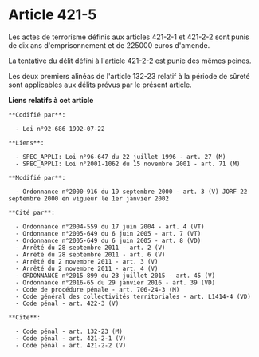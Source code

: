 # Article 421-5

Les actes de terrorisme définis aux articles 421-2-1 et 421-2-2 sont punis de dix ans d'emprisonnement et de 225000 euros
d'amende.

La tentative du délit défini à l'article 421-2-2 est punie des mêmes peines.

Les deux premiers alinéas de l'article 132-23 relatif à la période de sûreté sont applicables aux délits prévus par le
présent article.

**Liens relatifs à cet article**

	**Codifié par**:

	  - Loi n°92-686 1992-07-22

	**Liens**:

	  - SPEC_APPLI: Loi n°96-647 du 22 juillet 1996 - art. 27 (M)
	  - SPEC_APPLI: Loi n°2001-1062 du 15 novembre 2001 - art. 71 (M)

	**Modifié par**:

	  - Ordonnance n°2000-916 du 19 septembre 2000 - art. 3 (V) JORF 22 septembre 2000 en vigueur le 1er janvier 2002

	**Cité par**:

	  - Ordonnance n°2004-559 du 17 juin 2004 - art. 4 (VT)
	  - Ordonnance n°2005-649 du 6 juin 2005 - art. 7 (VT)
	  - Ordonnance n°2005-649 du 6 juin 2005 - art. 8 (VD)
	  - Arrêté du 28 septembre 2011 - art. 2 (V)
	  - Arrêté du 28 septembre 2011 - art. 6 (V)
	  - Arrêté du 2 novembre 2011 - art. 3 (V)
	  - Arrêté du 2 novembre 2011 - art. 4 (V)
	  - ORDONNANCE n°2015-899 du 23 juillet 2015 - art. 45 (V)
	  - Ordonnance n°2016-65 du 29 janvier 2016 - art. 39 (VD)
	  - Code de procédure pénale - art. 706-24-3 (M)
	  - Code général des collectivités territoriales - art. L1414-4 (VD)
	  - Code pénal - art. 422-3 (V)

	**Cite**:

	  - Code pénal - art. 132-23 (M)
	  - Code pénal - art. 421-2-1 (V)
	  - Code pénal - art. 421-2-2 (V)
